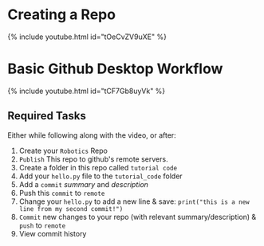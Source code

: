 # Creating a Repo
{% include youtube.html id="tOeCvZV9uXE" %}

# Basic Github Desktop Workflow
{% include youtube.html id="tCF7Gb8uyVk" %}

## Required Tasks
Either while following along with the video, or after: 

1. Create your `Robotics` Repo
2. `Publish` This repo to github's remote servers. 
3. Create a folder in this repo called `tutorial code`
4. Add your `hello.py` file to the `tutorial_code` folder
5. Add a `commit` *summary* and *description* 
6. Push this `commit` to `remote`
7. Change your `hello.py` to add a new line & save:
    `print("this is a new line from my second commit!")`
8. `Commit` new changes to your repo (with relevant summary/description) & `push` to `remote`
9. View commit history